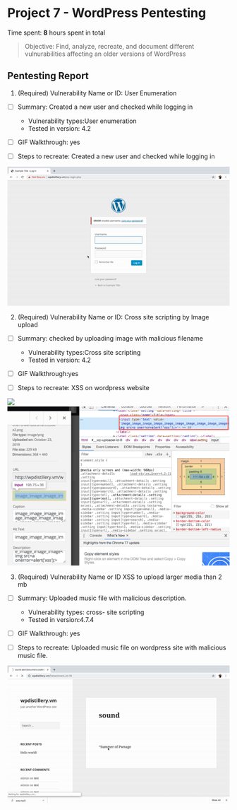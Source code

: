 # Project 7 - WordPress Pentesting

Time spent: **8** hours spent in total

> Objective: Find, analyze, recreate, and document different vulnurabilities affecting an older versions of WordPress

## Pentesting Report

1. (Required) Vulnerability Name or ID: User Enumeration
  - [ ] Summary: Created a new user and checked while logging in
    - Vulnerability types:User enumeration
    - Tested in version: 4.2
     
  - [ ] GIF Walkthrough: yes 
  - [ ] Steps to recreate: Created a new user and checked while logging in
  <img src="https://github.com/saroze13/week7-8/blob/master/User-Enumeration.gif">



2. (Required) Vulnerability Name or ID: Cross site scripting by Image upload
  - [ ] Summary: checked by uploading image with malicious filename
    - Vulnerability types:Cross site scripting
    - Tested in version: 4.2
    
  - [ ] GIF Walkthrough:yes
  - [ ] Steps to recreate: XSS on wordpress website
<img src="https://github.com/saroze13/week7-8/blob/master/xss-through-image-upload.gif">
<img src="https://github.com/saroze13/week7-8/blob/master/image-upload-xss.png">


3. (Required) Vulnerability Name or ID XSS to upload larger media than 2 mb
  - [ ] Summary: Uploaded music file with malicious description.
    - Vulnerability types: cross- site scripting
    - Tested in version:4.7.4
     
  - [ ] GIF Walkthrough: yes
  - [ ] Steps to recreate: Uploaded music file on wordpress site with malicious music file.
   
   <img src='https://github.com/saroze13/week7-8/blob/master/media-upload-xss.gif' />
   

